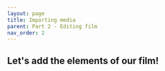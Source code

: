 ```yaml
---
layout: page
title: Importing media
parent: Part 2 - Editing film
nav_order: 2
---
```

## Let's add the elements of our film!
